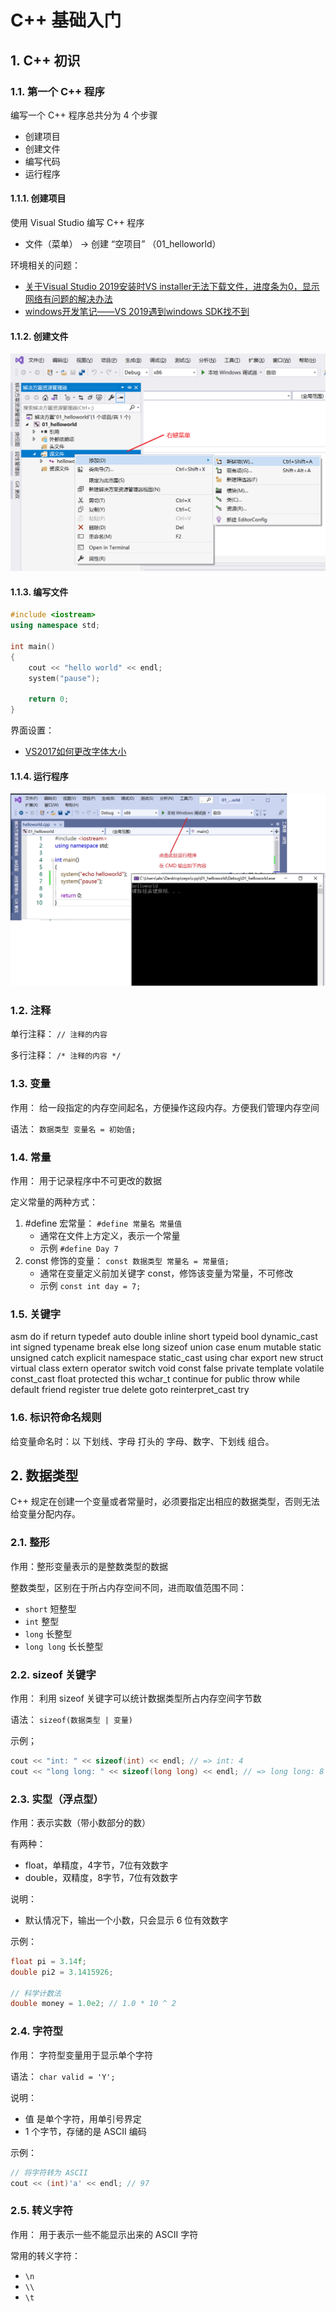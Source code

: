 # C++ 基础入门

## 1. C++ 初识

### 1.1. 第一个 C++ 程序

编写一个 C++ 程序总共分为 4 个步骤
* 创建项目
* 创建文件
* 编写代码
* 运行程序

#### 1.1.1. 创建项目

使用 Visual Studio 编写 C++ 程序
* 文件（菜单） -> 创建 “空项目” （01_helloworld）

环境相关的问题：
* [关于Visual Studio 2019安装时VS installer无法下载文件，进度条为0，显示网络有问题的解决办法](https://blog.csdn.net/qq_43085848/article/details/109901050) 
* [windows开发笔记——VS 2019遇到windows SDK找不到](https://blog.csdn.net/chengxu_kuangrexintu/article/details/102980348)

#### 1.1.2. 创建文件

![创建文件](./images/1.1.2.png)

#### 1.1.3. 编写文件

```c++
#include <iostream>
using namespace std;

int main()
{
	cout << "hello world" << endl;
	system("pause");

	return 0;
}
```

界面设置：
* [VS2017如何更改字体大小](https://blog.csdn.net/fadbgfnbxb/article/details/89788194)

#### 1.1.4. 运行程序

![创建文件](./images/1.1.4.jpg)

### 1.2. 注释

单行注释： `// 注释的内容`

多行注释： `/* 注释的内容 */`

### 1.3. 变量

作用： 给一段指定的内存空间起名，方便操作这段内存。方便我们管理内存空间

语法： `数据类型 变量名 = 初始值;`

### 1.4. 常量

作用： 用于记录程序中不可更改的数据

定义常量的两种方式：
1. #define 宏常量： `#define 常量名 常量值`
	 * 通常在文件上方定义，表示一个常量
	 * 示例 `#define Day 7`
2. const 修饰的变量： `const 数据类型 常量名 = 常量值;`
	 * 通常在变量定义前加关键字 const，修饰该变量为常量，不可修改
	 * 示例 `const int day = 7;`

### 1.5. 关键字

asm
do
if
return
typedef
auto
double
inline
short
typeid
bool
dynamic_cast
int
signed
typename
break
else
long
sizeof
union
case
enum
mutable
static
unsigned
catch
explicit
namespace
static_cast
using
char
export
new
struct
virtual
class
extern
operator
switch
void
const
false
private
template
volatile
const_cast
float
protected
this
wchar_t
continue
for
public
throw
while
default
friend
register
true
delete
goto
reinterpret_cast
try

### 1.6. 标识符命名规则

给变量命名时：以 下划线、字母 打头的 字母、数字、下划线 组合。

## 2. 数据类型

C++ 规定在创建一个变量或者常量时，必须要指定出相应的数据类型，否则无法给变量分配内存。

### 2.1. 整形

作用：整形变量表示的是整数类型的数据

整数类型，区别在于所占内存空间不同，进而取值范围不同：

* `short` 短整型
* `int` 整型
* `long` 长整型
* `long long` 长长整型


### 2.2. sizeof 关键字

作用： 利用 sizeof 关键字可以统计数据类型所占内存空间字节数

语法： `sizeof(数据类型 | 变量)`

示例；

```c++
cout << "int: " << sizeof(int) << endl; // => int: 4
cout << "long long: " << sizeof(long long) << endl; // => long long: 8
```

### 2.3. 实型（浮点型）

作用：表示实数（带小数部分的数）

有两种：

* float，单精度，4字节，7位有效数字
* double，双精度，8字节，7位有效数字

说明：

* 默认情况下，输出一个小数，只会显示 6 位有效数字

示例：

```c++
float pi = 3.14f;
double pi2 = 3.1415926; 

// 科学计数法
double money = 1.0e2; // 1.0 * 10 ^ 2
```

### 2.4. 字符型

作用： 字符型变量用于显示单个字符

语法： `char valid = 'Y';`

说明：

* 值 是单个字符，用单引号界定
* 1 个字节，存储的是 ASCII 编码

示例：

```c++
// 将字符转为 ASCII
cout << (int)'a' << endl; // 97
```

### 2.5. 转义字符

作用： 用于表示一些不能显示出来的 ASCII 字符

常用的转义字符：

* `\n`
* `\\`
* `\t`